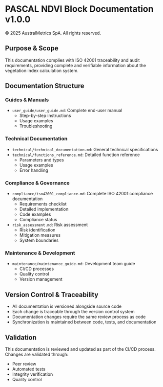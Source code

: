 # PASCAL NDVI Block Documentation v1.0.0

© 2025 AustralMetrics SpA. All rights reserved.

## Purpose & Scope

This documentation complies with ISO 42001 traceability and audit requirements, providing complete and verifiable information about the vegetation index calculation system.

## Documentation Structure

### Guides & Manuals
- `user_guide/user_guide.md`: Complete end-user manual
  - Step-by-step instructions
  - Usage examples
  - Troubleshooting

### Technical Documentation
- `technical/technical_documentation.md`: General technical specifications
- `technical/functions_reference.md`: Detailed function reference
  - Parameters and types
  - Usage examples
  - Error handling

### Compliance & Governance
- `compliance/iso42001_compliance.md`: Complete ISO 42001 compliance documentation
  - Requirements checklist
  - Detailed implementation
  - Code examples
  - Compliance status
- `risk_assessment.md`: Risk assessment
  - Risk identification
  - Mitigation measures
  - System boundaries

### Maintenance & Development
- `maintenance/maintenance_guide.md`: Development team guide
  - CI/CD processes
  - Quality control
  - Version management

## Version Control & Traceability

- All documentation is versioned alongside source code
- Each change is traceable through the version control system
- Documentation changes require the same review process as code
- Synchronization is maintained between code, tests, and documentation

## Validation

This documentation is reviewed and updated as part of the CI/CD process. Changes are validated through:
- Peer review
- Automated tests
- Integrity verification
- Quality control
